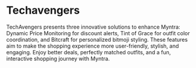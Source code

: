 # Techavengers
 TechAvengers presents three innovative solutions to enhance Myntra: Dynamic Price Monitoring for discount alerts, Tint of Grace for outfit color coordination, and Bitcraft for personalized bitmoji styling. These features aim to make the shopping experience more user-friendly, stylish, and engaging. Enjoy better deals, perfectly matched outfits, and a fun, interactive shopping journey with Myntra.
 
